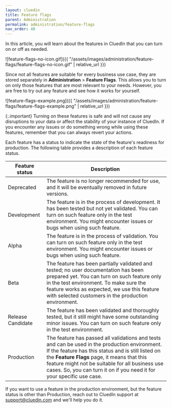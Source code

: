 ```yaml
---
layout: cluedin
title: Feature flags
parent: Administration
permalink: administration/feature-flags
nav_order: 40
---
```


In this article, you will learn about the features in CluedIn that you can turn on or off as needed.

![feature-flags-no-icon.gif]({{ "/assets/images/administration/feature-flags/feature-flags-no-icon.gif" | relative_url }})

Since not all features are suitable for every business use case, they are stored separately in **Administration** > **Feature Flags**. This allows you to turn on only those features that are most relevant to your needs. However, you are free to try out any feature and see how it works for yourself.

![feature-flags-example.png]({{ "/assets/images/administration/feature-flags/feature-flags-example.png" | relative_url }})

{:.important}
Turning on these features is safe and will not cause any disruptions to your data or affect the stability of your instance of CluedIn. If you encounter any issues or do something wrong while using these features, remember that you can always revert your actions.

Each feature has a status to indicate the state of the feature's readiness for production. The following table provides a description of each feature status.

| Feature status | Description |
|--|--|
| Deprecated | The feature is no longer recommended for use, and it will be eventually removed in future versions. |
| Development | The feature is in the process of development. It has been tested but not yet validated. You can turn on such feature only in the test environment. You might encounter issues or bugs when using such feature.  |
| Alpha | The feature is in the process of validation. You can turn on such feature only in the test environment. You might encounter issues or bugs when using such feature. |
| Beta | The feature has been partially validated and tested; no user documentation has been prepared yet. You can turn on such feature only in the test environment. To make sure the feature works as expected, we use this feature with selected customers in the production environment. |
| Release Candidate | The feature has been validated and thoroughly tested, but it still might have some outstanding minor issues. You can turn on such feature only in the test environment.  |
| Production | The feature has passed all validations and tests and can be used in the production environment. If the feature has this status and is still listed on the **Feature Flags** page, it means that this feature might not be suitable for all business use cases. So, you can turn it on if you need it for your specific use case.   |

If you want to use a feature in the production environment, but the feature status is other than Production, reach out to CluedIn support at <a href="mailto:support@cluedin.com">support@cluedin.com</a> and we'll help you do it.
